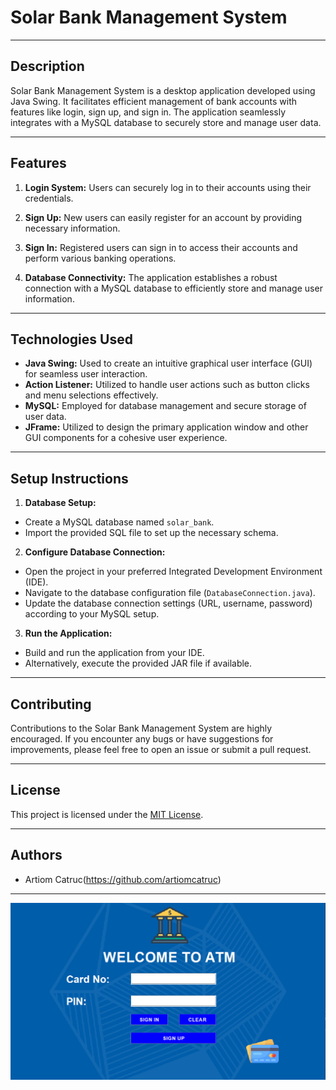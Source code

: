 # Solar Bank Management System

---

## Description

Solar Bank Management System is a desktop application developed using Java Swing. It facilitates efficient management of bank accounts with features like login, sign up, and sign in. The application seamlessly integrates with a MySQL database to securely store and manage user data.

---

## Features

1. **Login System:** Users can securely log in to their accounts using their credentials.

2. **Sign Up:** New users can easily register for an account by providing necessary information.

3. **Sign In:** Registered users can sign in to access their accounts and perform various banking operations.

4. **Database Connectivity:** The application establishes a robust connection with a MySQL database to efficiently store and manage user information.

---

## Technologies Used

- **Java Swing:** Used to create an intuitive graphical user interface (GUI) for seamless user interaction.
- **Action Listener:** Utilized to handle user actions such as button clicks and menu selections effectively.
- **MySQL:** Employed for database management and secure storage of user data.
- **JFrame:** Utilized to design the primary application window and other GUI components for a cohesive user experience.

---

## Setup Instructions


1. **Database Setup:**
- Create a MySQL database named `solar_bank`.
- Import the provided SQL file to set up the necessary schema.

2. **Configure Database Connection:**
- Open the project in your preferred Integrated Development Environment (IDE).
- Navigate to the database configuration file (`DatabaseConnection.java`).
- Update the database connection settings (URL, username, password) according to your MySQL setup.

3. **Run the Application:**
- Build and run the application from your IDE.
- Alternatively, execute the provided JAR file if available.

---

## Contributing

Contributions to the Solar Bank Management System are highly encouraged. If you encounter any bugs or have suggestions for improvements, please feel free to open an issue or submit a pull request.

---

## License

This project is licensed under the [MIT License](LICENSE).

---

## Authors

- Artiom Catruc(https://github.com/artiomcatruc)

---
![ATM](https://github.com/artiomcatruc/BMSystem/blob/master/BMSATM.png?raw=true)


